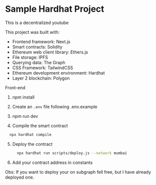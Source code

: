 # Sample Hardhat Project

This is a decentralized youtube

This project was built with:

- Frontend framework: Next.js
- Smart contracts: Solidity
- Ethereum web client library: Ethers.js
- File storage: IPFS
- Querying data: The Graph
- CSS Framework: TailwindCSS
- Ethereum development environment: Hardhat
- Layer 2 blockchain: Polygon

Front-end

1. npm install

2. Create an `.env` file following .env.example

3. npm run dev

4. Compile the smart contract

```sh
  npx hardhat compile
```

5. Deploy the contract
   ```sh
     npx hardhat run scripts/deploy.js --network mumbai
   ```
6. Add your contract address in constants

Obs: If you want to deploy your on subgraph fell free, but I have already deployed one.
